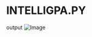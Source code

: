 # INTELLIGPA.PY
output
![Image](https://github.com/user-attachments/assets/f4077ba2-5e0e-4cb4-9c8e-8a3cf2c92ff2)
